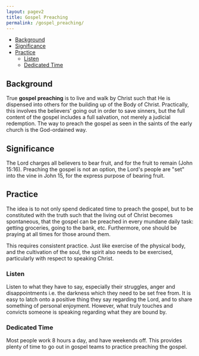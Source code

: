 ```yaml
---
layout: pagev2
title: Gospel Preaching
permalink: /gospel_preaching/
---
```

- [Background](#background)
- [Significance](#significance)
- [Practice](#practice)
  - [Listen](#listen)
  - [Dedicated Time](#dedicated-time)

## Background

True **gospel preaching** is to live and walk by Christ such that He is dispensed into others for the building up of the Body of Christ. Practically, this involves the believers' going out in order to save sinners, but the full content of the gospel includes a full salvation, not merely a judicial redemption. The way to preach the gospel as seen in the saints of the early church is the God-ordained way.

## Significance

The Lord charges all believers to bear fruit, and for the fruit to remain (John 15:16). Preaching the gospel is not an option, the Lord's people are "set" into the vine in John 15, for the express purpose of bearing fruit. 

## Practice

The idea is to not only spend dedicated time to preach the gospel, but to be constituted with the truth such that the living out of Christ becomes spontaneous, that the gospel can be preached in every mundane daily task: getting groceries, going to the bank, etc. Furthermore, one should be praying at all times for those around them.

This requires consistent practice. Just like exercise of the physical body, and the cultivation of the soul, the spirit also needs to be exercised, particularly with respect to speaking Christ. 

### Listen

Listen to what they have to say, especially their struggles, anger and disappointments i.e. the darkness which they need to be set free from. It is easy to latch onto a positive thing they say regarding the Lord, and to share something of personal enjoyment. However, what truly touches and convicts someone is speaking regarding what they are bound by.

### Dedicated Time

Most people work 8 hours a day, and have weekends off. This provides plenty of time to go out in gospel teams to practice preaching the gospel.